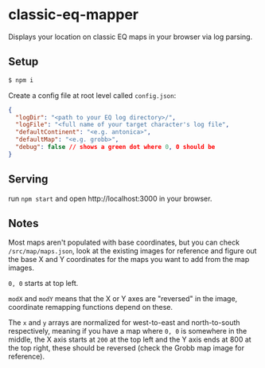 # classic-eq-mapper
Displays your location on classic EQ maps in your browser via log parsing.

## Setup
```bash
$ npm i
```

Create a config file at root level called `config.json`:
```json
{
  "logDir": "<path to your EQ log directory>/",
  "logFile": "<full name of your target character's log file",
  "defaultContinent": "<e.g. antonica>",
  "defaultMap": "<e.g. grobb>",
  "debug": false // shows a green dot where 0, 0 should be
}
```

## Serving
run `npm start` and open http://localhost:3000 in your browser.

## Notes
Most maps aren't populated with base coordinates, but you can check `/src/map/maps.json`, look at the existing images for reference and figure out the base X and Y coordinates for the maps you want to add from the map images.

`0, 0` starts at top left.

`modX` and `modY` means that the X or Y axes are "reversed" in the image, coordinate remapping functions depend on these.

The `x` and `y` arrays are normalized for west-to-east and north-to-south respectively, meaning if you have a map where `0, 0` is somewhere in the middle, the X axis starts at `200` at the top left and the Y axis ends at 800 at the top right, these should be reversed (check the Grobb map image for reference).
